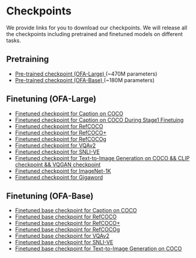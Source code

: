 # Checkpoints

We provide links for you to download our checkpoints. We will release all the checkpoints including pretrained and finetuned models on different tasks. 

## Pretraining
* <a href="https://ofa-beijing.oss-cn-beijing.aliyuncs.com/checkpoints/ofa_large.pt"> Pre-trained checkpoint (OFA-Large) </a> (~470M parameters)
* <a href="https://ofa-beijing.oss-cn-beijing.aliyuncs.com/checkpoints/ofa_base.pt"> Pre-trained checkpoint (OFA-Base) </a> (~180M parameters)

## Finetuning (OFA-Large)

* <a href="https://ofa-beijing.oss-cn-beijing.aliyuncs.com/checkpoints/caption_large_best_clean.pt"> Finetuned checkpoint for Caption on COCO </a>
* <a href="https://ofa-beijing.oss-cn-beijing.aliyuncs.com/checkpoints/checkpoint_stage1_best.pt"> Finetuned checkpoint for Caption on COCO During Stage1 Finetuing </a>
* <a href="https://ofa-beijing.oss-cn-beijing.aliyuncs.com/checkpoints/refcoco_large_best.pt"> Finetuned checkpoint for RefCOCO </a>
* <a href="https://ofa-beijing.oss-cn-beijing.aliyuncs.com/checkpoints/refcocoplus_large_best.pt"> Finetuned checkpoint for RefCOCO+ </a>
* <a href="https://ofa-beijing.oss-cn-beijing.aliyuncs.com/checkpoints/refcocog_large_best.pt"> Finetuned checkpoint for RefCOCOg </a>
* <a href="https://ofa-beijing.oss-cn-beijing.aliyuncs.com/checkpoints/vqa_large_best.pt"> Finetuned checkpoint for VQAv2 </a>
* <a href="https://ofa-beijing.oss-cn-beijing.aliyuncs.com/checkpoints/snli_ve_large_best.pt"> Finetuned checkpoint for SNLI-VE </a>
* <a href="https://ofa-beijing.oss-cn-beijing.aliyuncs.com/checkpoints/image_gen_large_best.zip"> Finetuned checkpoint for Text-to-Image Generation on COCO && CLIP checkpoint && VQGAN checkpoint </a>
* <a href="https://ofa-beijing.oss-cn-beijing.aliyuncs.com/checkpoints/imagenet_1k_large_best.pt"> Finetuned checkpoint for ImageNet-1K </a>
* <a href="https://ofa-beijing.oss-cn-beijing.aliyuncs.com/checkpoints/gigaword_large_best.pt"> Finetuned checkpoint for Gigaword </a>


## Finetuning (OFA-Base)
* <a href="https://ofa-beijing.oss-cn-beijing.aliyuncs.com/checkpoints/caption_base_best.pt"> Finetuned base checkpoint for Caption on COCO </a>
* <a href="https://ofa-beijing.oss-cn-beijing.aliyuncs.com/checkpoints/refcoco_base_best.pt"> Finetuned base checkpoint for RefCOCO </a>
* <a href="https://ofa-beijing.oss-cn-beijing.aliyuncs.com/checkpoints/refcocoplus_base_best.pt"> Finetuned base checkpoint for RefCOCO+ </a>
* <a href="https://ofa-beijing.oss-cn-beijing.aliyuncs.com/checkpoints/refcocog_base_best.pt"> Finetuned base checkpoint for RefCOCOg </a>
* <a href="https://ofa-beijing.oss-cn-beijing.aliyuncs.com/checkpoints/vqa_base_best.pt"> Finetuned base checkpoint for VQAv2 </a>
* <a href="https://ofa-beijing.oss-cn-beijing.aliyuncs.com/checkpoints/snli_ve_base_best.pt"> Finetuned base checkpoint for SNLI-VE </a>
* <a href="https://ofa-beijing.oss-cn-beijing.aliyuncs.com/checkpoints/image_gen_base_best.pt"> Finetuned base checkpoint for Text-to-Image Generation on COCO  </a>

